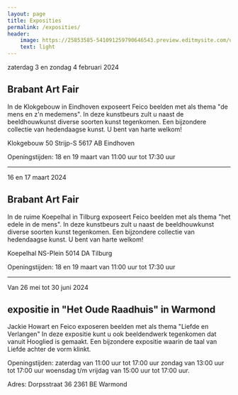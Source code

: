 ```yaml
---
layout: page
title: Exposities
permalink: /exposities/
header:
    image: https://25853585-541091259790646543.preview.editmysite.com/uploads/2/5/8/5/25853585/expositie-4_orig.jpg
    text: light
---
```




zaterdag 3 en zondag 4 februari 2024
## Brabant Art Fair

In de Klokgebouw in Eindhoven exposeert Feico beelden met als thema "de mens en z'n medemens".
In deze kunstbeurs zult u naast de beeldhouwkunst diverse soorten kunst tegenkomen. Een bijzondere collectie van hedendaagse kunst.
U bent van harte welkom!

Klokgebouw 50
Strijp-S
5617 AB Eindhoven



Openingstijden: 18 en 19 maart van 11:00 uur tot 17:30 uur





--------------------------


16 en 17 maart 2024
## Brabant Art Fair

In de ruime Koepelhal in Tilburg exposeert Feico beelden met als thema "het edele in de mens".
In deze kunstbeurs zult u naast de beeldhouwkunst diverse soorten kunst tegenkomen. Een bijzondere collectie van hedendaagse kunst.
U bent van harte welkom!

Koepelhal
NS-Plein
5014 DA Tilburg


Openingstijden: 18 en 19 maart van 11:00 uur tot 17:30 uur


--------------------------


Van 26 mei tot 30 juni 2024
## expositie in "Het Oude Raadhuis" in Warmond

Jackie Howart en Feico exposeren beelden met als thema "Liefde en Verlangen"
In deze expositie kunt u ook beeldendwerk tegenkomen dat vanuit Hooglied is gemaakt.
Een bijzondere expositie waarin de taal van Liefde achter de vorm klinkt.

 Openingstijden:
 zaterdag van 11:00 uur tot 17:00 uur
 zondag van 13:00 uur tot 17:00 uur
 woensdag t/m vrijdag van 15:00 uur tot 17:00 uur.

 Adres:
 Dorpsstraat 36
 2361 BE Warmond
